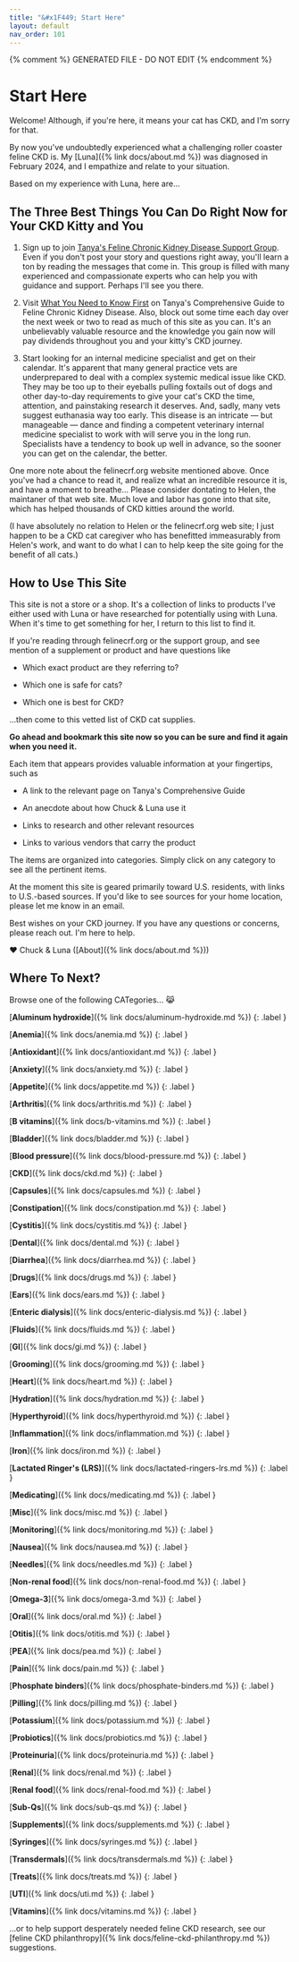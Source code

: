 ```yaml
---
title: "&#x1F449; Start Here"
layout: default
nav_order: 101
---
```


{% comment %} 
GENERATED FILE - DO NOT EDIT
{% endcomment %}

# Start Here

Welcome! Although, if you're here, it means your cat has CKD, and
I'm sorry for that.

By now you've undoubtedly experienced what a challenging roller
coaster feline CKD is. My [Luna]({% link docs/about.md %}) was
diagnosed in February 2024, and I empathize and relate to your
situation.

Based on my experience with Luna, here are...

## The Three Best Things You Can Do Right Now for Your CKD Kitty and You

1. Sign up to join
[Tanya's Feline Chronic Kidney Disease Support Group](https://tanyackd.groups.io/g/support).
Even if you don't post your story and questions right away, you'll
learn a ton by reading the messages that come in. This group is
filled with many experienced and compassionate experts who can
help you with guidance and support. Perhaps I'll see you there.

2. Visit [What You Need to Know First](https://felinecrf.org/just_diagnosed.htm)
on Tanya's Comprehensive Guide to Feline Chronic Kidney Disease.
Also, block out some time each day over the next week or two to
read as much of this site as you can. It's an unbelievably valuable
resource and the knowledge you gain now will pay dividends
throughout you and your kitty's CKD journey.

3. Start looking for an internal medicine specialist and get on
their calendar. It's apparent that many general practice vets
are underprepared to deal with a complex systemic medical issue
like CKD. They may be too up to their eyeballs pulling foxtails
out of dogs and other day-to-day requirements to give your cat's
CKD the time, attention, and painstaking research it deserves.
And, sadly, many vets suggest euthanasia way too early.
This disease is an intricate &mdash; but manageable &mdash; dance
and finding a competent veterinary internal medicine specialist
to work with will serve you in the long run. Specialists have a
tendency to book up well in advance, so the sooner you can get
on the calendar, the better.

One more note about the felinecrf.org website mentioned above.
Once you've had a chance to read it, and realize what an incredible
resource it is, and have a moment to breathe... Please consider
dontating to Helen, the maintaner of that web site. Much love and
labor has gone into that site, which has helped thousands of CKD
kitties around the world.

(I have absolutely no relation to Helen or the felinecrf.org web
site; I just happen to be a CKD cat caregiver who has benefitted
immeasurably from Helen's work, and want to do what I can to help
keep the site going for the benefit of all cats.)


## How to Use This Site

This site is not a store or a shop. It's a collection of links
to products I've either used with Luna or have researched for
potentially using with Luna. When it's time to get something for
her, I return to this list to find it.

If you're reading through felinecrf.org or the support group,
and see mention of a supplement or product and have questions
like

- Which exact product are they referring to?

- Which one is safe for cats?

- Which one is best for CKD?

...then come to this vetted list of CKD cat supplies.

**Go ahead and bookmark this site now so you can be sure and find it
again when you need it.**

Each item that appears provides valuable information at your
fingertips, such as

- A link to the relevant page on Tanya's Comprehensive Guide

- An anecdote about how Chuck & Luna use it

- Links to research and other relevant resources

- Links to various vendors that carry the product

The items are organized into categories. Simply click on any
category to see all the pertinent items.

At the moment this site is geared primarily toward U.S. residents,
with links to U.S.-based sources. If you'd like to see sources
for your home location, please let me know in an email.

Best wishes on your CKD journey. If you have any questions or
concerns, please reach out. I'm here to help.

&#x2764; Chuck & Luna ([About]({% link docs/about.md %}))


## Where To Next?

Browse one of the following CATegories... &#x1F639;

[**Aluminum hydroxide**]({% link docs/aluminum-hydroxide.md %})
{: .label }

[**Anemia**]({% link docs/anemia.md %})
{: .label }

[**Antioxidant**]({% link docs/antioxidant.md %})
{: .label }

[**Anxiety**]({% link docs/anxiety.md %})
{: .label }

[**Appetite**]({% link docs/appetite.md %})
{: .label }

[**Arthritis**]({% link docs/arthritis.md %})
{: .label }

[**B vitamins**]({% link docs/b-vitamins.md %})
{: .label }

[**Bladder**]({% link docs/bladder.md %})
{: .label }

[**Blood pressure**]({% link docs/blood-pressure.md %})
{: .label }

[**CKD**]({% link docs/ckd.md %})
{: .label }

[**Capsules**]({% link docs/capsules.md %})
{: .label }

[**Constipation**]({% link docs/constipation.md %})
{: .label }

[**Cystitis**]({% link docs/cystitis.md %})
{: .label }

[**Dental**]({% link docs/dental.md %})
{: .label }

[**Diarrhea**]({% link docs/diarrhea.md %})
{: .label }

[**Drugs**]({% link docs/drugs.md %})
{: .label }

[**Ears**]({% link docs/ears.md %})
{: .label }

[**Enteric dialysis**]({% link docs/enteric-dialysis.md %})
{: .label }

[**Fluids**]({% link docs/fluids.md %})
{: .label }

[**GI**]({% link docs/gi.md %})
{: .label }

[**Grooming**]({% link docs/grooming.md %})
{: .label }

[**Heart**]({% link docs/heart.md %})
{: .label }

[**Hydration**]({% link docs/hydration.md %})
{: .label }

[**Hyperthyroid**]({% link docs/hyperthyroid.md %})
{: .label }

[**Inflammation**]({% link docs/inflammation.md %})
{: .label }

[**Iron**]({% link docs/iron.md %})
{: .label }

[**Lactated Ringer's (LRS)**]({% link docs/lactated-ringers-lrs.md %})
{: .label }

[**Medicating**]({% link docs/medicating.md %})
{: .label }

[**Misc**]({% link docs/misc.md %})
{: .label }

[**Monitoring**]({% link docs/monitoring.md %})
{: .label }

[**Nausea**]({% link docs/nausea.md %})
{: .label }

[**Needles**]({% link docs/needles.md %})
{: .label }

[**Non-renal food**]({% link docs/non-renal-food.md %})
{: .label }

[**Omega-3**]({% link docs/omega-3.md %})
{: .label }

[**Oral**]({% link docs/oral.md %})
{: .label }

[**Otitis**]({% link docs/otitis.md %})
{: .label }

[**PEA**]({% link docs/pea.md %})
{: .label }

[**Pain**]({% link docs/pain.md %})
{: .label }

[**Phosphate binders**]({% link docs/phosphate-binders.md %})
{: .label }

[**Pilling**]({% link docs/pilling.md %})
{: .label }

[**Potassium**]({% link docs/potassium.md %})
{: .label }

[**Probiotics**]({% link docs/probiotics.md %})
{: .label }

[**Proteinuria**]({% link docs/proteinuria.md %})
{: .label }

[**Renal**]({% link docs/renal.md %})
{: .label }

[**Renal food**]({% link docs/renal-food.md %})
{: .label }

[**Sub-Qs**]({% link docs/sub-qs.md %})
{: .label }

[**Supplements**]({% link docs/supplements.md %})
{: .label }

[**Syringes**]({% link docs/syringes.md %})
{: .label }

[**Transdermals**]({% link docs/transdermals.md %})
{: .label }

[**Treats**]({% link docs/treats.md %})
{: .label }

[**UTI**]({% link docs/uti.md %})
{: .label }

[**Vitamins**]({% link docs/vitamins.md %})
{: .label }


...or to help support desperately needed feline CKD research, see our
[feline CKD philanthropy]({% link docs/feline-ckd-philanthropy.md %})
suggestions.
